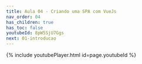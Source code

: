 ```yaml
---
title: Aula 04 - Criando uma SPA com VueJs 
nav_order: 04
has_children: true
has_toc: false
youtubeId: 8pW5SjU7Ggs
next: 01-introducao
---
```

{% include youtubePlayer.html id=page.youtubeId %}
